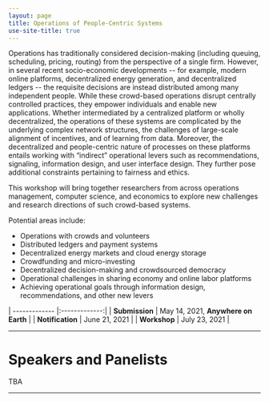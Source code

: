 ```yaml
---
layout: page
title: Operations of People-Centric Systems
use-site-title: true
---
```


Operations has traditionally considered decision-making (including queuing, scheduling, pricing, routing) from the perspective of a single firm. However, in several recent socio-economic developments -- for example, modern online platforms, decentralized energy generation, and decentralized ledgers -- the requisite decisions are instead distributed among many independent people. While these crowd-based operations disrupt centrally controlled practices, they empower individuals and enable new applications. Whether intermediated by a centralized platform or wholly decentralized, the operations of these systems are complicated by the underlying complex network structures, the challenges of large-scale alignment of incentives, and of learning from data. Moreover, the decentralized and people-centric nature of processes on these platforms entails working with “indirect” operational levers such as recommendations, signaling, information design, and user interface design. They further pose additional constraints pertaining to fairness and ethics.

This workshop will bring together researchers from across operations
management, computer science, and economics to explore new challenges and research directions of such crowd-based systems.

Potential areas include:

<ul>
<li>Operations with crowds and volunteers</li>
<li>Distributed ledgers and payment systems</li>
<li>Decentralized energy markets and cloud energy storage</li>
<li>Crowdfunding and micro-investing</li>
<li>Decentralized decision-making and crowdsourced democracy</li>
<li>Operational challenges in sharing economy and online labor platforms</li>
<li>Achieving operational goals through information design, recommendations, and other new levers</li>
</ul>

<!-- <br/> -->

| ------------- |:-------------:|
| **Submission** | May 14, 2021, **Anywhere on Earth**   |
| **Notification** | June 21, 2021 |
| **Workshop** | July 23, 2021 |


<hr>

# Speakers and Panelists
TBA




<!-- <hr> -->






<div class="container" style="margin-bottom: 10px;"></div>

<hr>
